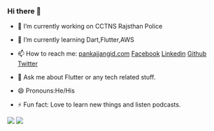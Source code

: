 ### Hi there 👋

- 🔭 I’m currently working on CCTNS Rajsthan Police
- 🌱 I’m currently learning Dart,Flutter,AWS
- 📫 How to reach me:
    [pankajjangid.com](https://pankajjangid.com/)
    [Facebook](https://www.facebook.com/pankajjangid2)
    [Linkedin](https://www.linkedin.com/in/pankajjangid/)
    [Github](https://github.com/pankajjangid)
    [Twitter](https://twitter.com/pankaj0619)
   
- 💬 Ask me about Flutter or any tech related stuff.
- 😄 Pronouns:He/His
- ⚡ Fun fact: Love to learn new things and listen podcasts.

<img src="https://github-readme-stats.vercel.app/api?username=pankajjangid&&show_icons=true&title_color=00b7c2&icon_color=00b7c2&text_color=81b214&bg_color=1a1a2e">

<img src="https://github-readme-stats.vercel.app/api/top-langs/?username=pankajjangid">
